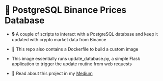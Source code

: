 # 🐘 PostgreSQL Binance Prices Database

- 💲 A couple of scripts to interact with a PostgreSQL database and keep it updated with crypto market data from Binance

- 🐳 This repo also contains a Dockerfile to build a custom image

- This image essentially runs update_database.py, a simple Flask application to trigger the update routine from web requests

- 📝 Read about this project in my [Medium](https://medium.com/@mendoncaDS/postgresql-etl-using-gcp-vm-and-azure-container-apps-8949ee4f940e)